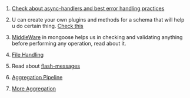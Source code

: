 
1. [Check about async-handlers and best error handling practices](https://www.youtube.com/watch?v=S5EpsMjel-M)

2. U can create your own plugins and methods for a schema that will help u do certain thing. [Check this](https://www.youtube.com/watch?v=eWnZVUXMq8k&t=46s)

3. [MiddleWare](https://mongoosejs.com/docs/middleware.html#types-of-middleware) in mongoose helps us in checking and validating anything before performing any operation, read about it.

4. [File Handling](https://www.youtube.com/watch?v=6KPXn2Ha0cM) 

5. Read about [flash-messages](https://www.npmjs.com/package/connect-flash) 

6. [Aggregation Pipeline](https://www.youtube.com/watch?v=vx1C8EyTa7Y) 

7. [More Aggregation](https://www.mongodb.com/docs/manual/reference/operator/aggregation/)
